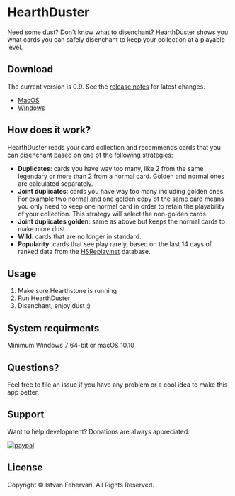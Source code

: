 # HearthDuster
Need some dust? Don't know what to disenchant? HearthDuster shows you what cards you can safely disenchant to keep your collection at a playable level.

## Download
The current version is 0.9. See the [release notes](ReleaseNotes.md) for latest changes.

- [MacOS](https://github.com/ifeherva/HearthDuster/releases/download/v0.9.0/HearthDuster_0_9_0_macOS.dmg)
- [Windows](https://github.com/ifeherva/HearthDuster/releases/download/v0.9.0/HearthDuster_0_9_0_win64.zip)

## How does it work?
HearthDuster reads your card collection and recommends cards that you can disenchant based on one of the following strategies:

- **Duplicates**: cards you have way too many, like 2 from the same legendary or more than 2 from a normal card. Golden and normal ones are calculated separately.
- **Joint duplicates**: cards you have way too many including golden ones. For example two normal and one golden copy of the same card means you only need to keep one normal card in order to retain the playability of your collection. This strategy will select the non-golden cards.
- **Joint duplicates golden**: same as above but keeps the normal cards to make more dust.
- **Wild**: cards that are no longer in standard.
- **Popularity**: cards that see play rarely, based on the last 14 days of ranked data from the [HSReplay.net](hsreplay.net) database.

## Usage
1. Make sure Hearthstone is running
2. Run HearthDuster
3. Disenchant, enjoy dust :)

## System requirments
Minimum Windows 7 64-bit or macOS 10.10

## Questions?
Feel free to file an issue if you have any problem or a cool idea to make this app better.

## Support
Want to help development? Donations are always appreciated.

[![paypal](https://www.paypalobjects.com/en_US/i/btn/btn_donateCC_LG.gif)](https://www.paypal.com/cgi-bin/webscr?cmd=_s-xclick&hosted_button_id=DJ2829XPVB4ZC)

## License

Copyright © Istvan Fehervari. All Rights Reserved.
